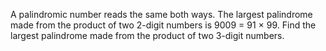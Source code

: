 
A palindromic number reads the same both ways. The largest palindrome made from the product of two 2-digit numbers is 9009 = 91 &#215; 99.
Find the largest palindrome made from the product of two 3-digit numbers.
